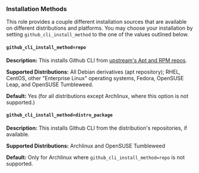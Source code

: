 ### Installation Methods

This role provides a couple different installation sources that are available on different distributions and platforms. You may choose your installation by setting `github_cli_install_method` to the one of the values outlined below.



#### `github_cli_install_method=repo`

**Description:** This installs Github CLI from [upstream's Apt and RPM repos](https://github.com/cli/cli/blob/trunk/docs/install_linux.md#official-sources).

**Supported Distributions:** All Debian derivatives (apt repository); RHEL, CentOS, other "Enterprise Linux" operating systems, Fedora, OpenSUSE Leap, and OpenSUSE Tumbleweed.

**Default:** Yes (for all distributions except Archlinux, where this option is not supported.)

#### `github_cli_install_method=distro_package`

**Description:** This installs Github CLI from the distribution's repositories, if available.

**Supported Distributions:** Archlinux and OpenSUSE Tumbleweed

**Default:** Only for Archlinux where `github_cli_install_method=repo` is not supported.
